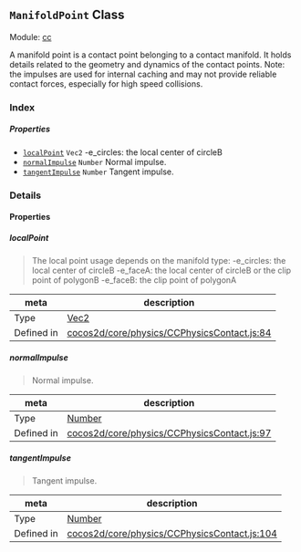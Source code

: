 ## `ManifoldPoint` Class



Module: [cc](../modules/cc.md)


A manifold point is a contact point belonging to a contact manifold.
It holds details related to the geometry and dynamics of the contact points.
Note: the impulses are used for internal caching and may not
provide reliable contact forces, especially for high speed collisions.



### Index

##### Properties

  - [`localPoint`](#localpoint) `Vec2` -e_circles: the local center of circleB
  - [`normalImpulse`](#normalimpulse) `Number` Normal impulse.
  - [`tangentImpulse`](#tangentimpulse) `Number` Tangent impulse.





### Details


#### Properties


##### localPoint

> The local point usage depends on the manifold type:
-e_circles: the local center of circleB
-e_faceA: the local center of circleB or the clip point of polygonB
-e_faceB: the clip point of polygonA

| meta | description |
|------|-------------|
| Type | <a href="../classes/Vec2.html" class="crosslink">Vec2</a> |
| Defined in | [cocos2d/core/physics/CCPhysicsContact.js:84](https://github.com/cocos-creator/engine/blob/f120e67a8e229233f15e46cc51536723de44fd94/cocos2d/core/physics/CCPhysicsContact.js#L84) |



##### normalImpulse

> Normal impulse.

| meta | description |
|------|-------------|
| Type | <a href="https://developer.mozilla.org/en/JavaScript/Reference/Global_Objects/Number" class="crosslink external" target="_blank">Number</a> |
| Defined in | [cocos2d/core/physics/CCPhysicsContact.js:97](https://github.com/cocos-creator/engine/blob/f120e67a8e229233f15e46cc51536723de44fd94/cocos2d/core/physics/CCPhysicsContact.js#L97) |



##### tangentImpulse

> Tangent impulse.

| meta | description |
|------|-------------|
| Type | <a href="https://developer.mozilla.org/en/JavaScript/Reference/Global_Objects/Number" class="crosslink external" target="_blank">Number</a> |
| Defined in | [cocos2d/core/physics/CCPhysicsContact.js:104](https://github.com/cocos-creator/engine/blob/f120e67a8e229233f15e46cc51536723de44fd94/cocos2d/core/physics/CCPhysicsContact.js#L104) |






